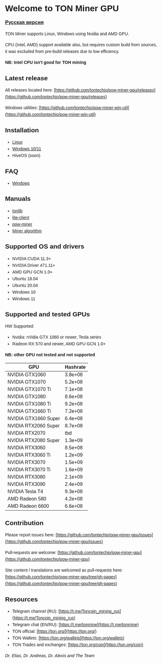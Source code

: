 <style type="text/css" rel="stylesheet">
body {
  font:14px/22px Helvetica, Arial, sans-serif;
}
</style>
# Welcome to TON Miner GPU

### [Русская версия](index_ru.md)

TON Miner supports Linux, Windows using Nvidia and AMD GPU.

CPU (Intel, AMD) support available also, but requires custom build from sources, it was excluded from pre-build releases due to low efficiency.

**NB: Intel CPU isn't good for ТОН mining**

## Latest release

All releases located here:
[https://github.com/tontechio/pow-miner-gpu/releases](https://github.com/tontechio/pow-miner-gpu/releases)

Windows utilities:
[https://github.com/tontechio/pow-miner-win-util](https://github.com/tontechio/pow-miner-win-util)

## Installation

- [Linux](en/linux-howto.md)
- [Windows 10/11](en/windows-howto.md)
- HiveOS (soon)

## FAQ

- [Windows](en/windows-faq.md)

## Manuals

- [tonlib](en/tool-tonlib.md)
- [lite-client](en/tool-lite-client.md)
- [pow-miner](en/tool-pow-miner.md)
- [Miner algorithm](ru/miner-solution-explained.md)

## Supported OS and drivers

- NVIDIA CUDA 11.3+
- NVIDIA Driver 471.11+
- AMD GPU GCN 1.0+
- Ubuntu 18.04
- Ubuntu 20.04
- Windows 10
- Windows 11

## Supported and tested GPUs

HW Supported:

- Nvidia: nVidia GTX 1060 or newer, Tesla series
- Radeon RX 570 and newer, AMD GPU GCN 1.0+

**NB: other GPU not tested and not supported**

| GPU | Hashrate |
|-----|:---------|
NVIDIA GTX1060 | 3.8e+08
NVIDIA GTX1070 | 5.2e+08
NVIDIA GTX1070 Ti | 7.1e+08
NVIDIA GTX1080 | 8.6e+08
NVIDIA GTX1080 Ti | 9.2e+08
NVIDIA GTX1660 Ti | 7.2e+08
NVIDIA GTX1660 Super | 6.4e+08
NVIDIA RTX2060 Super | 8.7e+08
NVIDIA RTX2070 | tbd
NVIDIA RTX2080 Super | 1.3e+09
NVIDIA RTX3060 | 8.5e+08
NVIDIA RTX3060 Ti | 1.2e+09
NVIDIA RTX3070 | 1.5e+09
NVIDIA RTX3070 Ti | 1.6e+09
NVIDIA RTX3080 | 2.1e+09
NVIDIA RTX3090 | 2.4e+09 
NVIDIA Tesla T4 | 9.3e+08
AMD Radeon 580 | 4.2e+08
AMD Radeon 6600 | 6.6e+08

## Contribution

Please report issues here:
[https://github.com/tontechio/pow-miner-gpu/issues](https://github.com/tontechio/pow-miner-gpu/issues)

Pull-requests are welcome:
[https://github.com/tontechio/pow-miner-gpu](https://github.com/tontechio/pow-miner-gpu)

Site content / translations are welcomed as pull-requests here:
[https://github.com/tontechio/pow-miner-gpu/tree/gh-pages](https://github.com/tontechio/pow-miner-gpu/tree/gh-pages)

## Resources

- Telegram channel (RU): [https://t.me/Toncoin_mining_rus](https://t.me/Toncoin_mining_rus)
- Telegram chat (EN/RU): [https://t.me/tonmine](https://t.me/tonmine)
- TON official: [https://ton.org/](https://ton.org/)
- TON Wallets: [https://ton.org/wallets](https://ton.org/wallets)
- TON Trades and exchanges: [https://ton.org/coin](https://ton.org/coin)

*Dr. Elias, Dr. Andreas, Dr. Alexis and The Team*